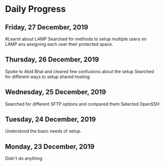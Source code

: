 # Daily Progress

## Friday, 27 December, 2019
#Learnt about LAMP
Searched for methods to setup multiple users on LAMP ans assigning each user their protected space.

## Thursday, 26 December, 2019
Spoke to Abid Bhai and cleared few confusions about the setup
Searched for different ways to setup shared hosting

## Wednesday, 25 December, 2019
Searched for different SFTP options and compared them
Selected OpenSSH

## Tuesday, 24 December, 2019
Understood the basic needs of setup.

## Monday, 23 December, 2019
Didn't do anything

